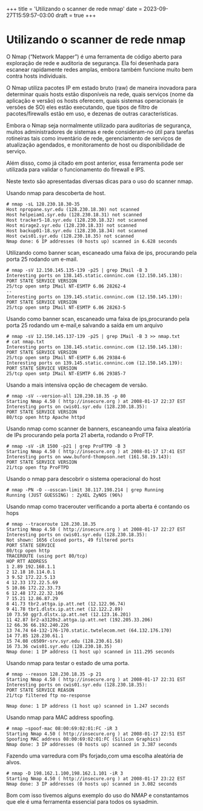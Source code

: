 +++
title = 'Utilizando o scanner de rede nmap'
date = 2023-09-27T15:59:57-03:00
draft = true
+++

# Utilizando o scanner de rede nmap

O Nmap (“Network Mapper”) é uma ferramenta de código aberto para exploração de 
rede e auditoria de segurança. Ela foi desenhada para escanear rapidamente redes
amplas, embora também funcione muito bem contra hosts individuais.

O Nmap utiliza pacotes IP em estado bruto (raw) de maneira inovadora para 
determinar quais hosts estão disponíveis na rede, quais serviços 
(nome da aplicação e versão) os hosts oferecem, quais sistemas operacionais (e 
versões de SO) eles estão executando, que tipos de filtro de pacotes/firewalls 
estão em uso, e dezenas de outras características.

Embora o Nmap seja normalmente utilizado para auditorias de segurança, muitos 
administradores de sistemas e rede consideram-no útil para tarefas rotineiras 
tais como inventário de rede, gerenciamento de serviços de atualização 
agendados, e monitoramento de host ou disponibilidade de serviço.

Além disso, como já citado em post anterior, essa ferramenta pode ser utilizada 
para validar o funcionamento do firewall e IPS.

Neste texto são apresentadas diversas dicas para o uso do scanner nmap.

Usando nmap para descoberta de host.
```shell
# nmap -sL 128.230.18.30-35
Host npropane.syr.edu (128.230.18.30) not scanned
Host helpeiam1.syr.edu (128.230.18.31) not scanned
Host tracker5-18.syr.edu (128.230.18.32) not scanned
Host mirage2.syr.edu (128.230.18.33) not scanned
Host backup01-18.syr.edu (128.230.18.34) not scanned
Host cwis01.syr.edu (128.230.18.35) not scanned
Nmap done: 6 IP addresses (0 hosts up) scanned in 6.628 seconds
```

Utilizando como banner scan, escaneado uma faixa de ips, procurando pela porta 25 rodando um e-mail.
```shell
# nmap -sV 12.150.145.135-139 -p25 | grep IMail -B 3
Interesting ports on 138.145.static.conninc.com (12.150.145.138):
PORT STATE SERVICE VERSION
25/tcp open smtp IMail NT-ESMTP 6.06 28262-4
--
Interesting ports on 139.145.static.conninc.com (12.150.145.139):
PORT STATE SERVICE VERSION
25/tcp open smtp IMail NT-ESMTP 6.06 28263-5
```
Usando como banner scan, escaneado uma faixa de ips,procurando pela porta 25 rodando um e-mail,e salvando a saída em um arquivo
```shell
# nmap -sV 12.150.145.137-139 -p25 | grep IMail -B 3 >> nmap.txt
# cat nmap.txt
Interesting ports on 138.145.static.conninc.com (12.150.145.138):
PORT STATE SERVICE VERSION
25/tcp open smtp IMail NT-ESMTP 6.06 29384-6
Interesting ports on 139.145.static.conninc.com (12.150.145.139):
PORT STATE SERVICE VERSION
25/tcp open smtp IMail NT-ESMTP 6.06 29385-7
```

Usando a mais intensiva opção de checagem de versão.
```shell
# nmap -sV --version-all 128.230.18.35 -p 80
Starting Nmap 4.50 ( http://insecure.org ) at 2008-01-17 22:37 EST
Interesting ports on cwis01.syr.edu (128.230.18.35):
PORT STATE SERVICE VERSION
80/tcp open http Apache httpd
```
Usando nmap como scanner de banners, escaneando uma faixa aleatória de IPs procurando pela porta 21 aberta, rodando o ProFTP.
```shell
# nmap -sV -iR 1500 -p21 | grep ProFTPD -B 3
Starting Nmap 4.50 ( http://insecure.org ) at 2008-01-17 17:41 EST
Interesting ports on www.buford-thompson.net (161.58.19.143):
PORT STATE SERVICE VERSION
21/tcp open ftp ProFTPD
```
Usando o nmap para descobrir o sistema operacional do host
```shell
# nmap -PN -O --osscan-limit 38.117.198.214 | grep Running
Running (JUST GUESSING) : ZyXEL ZyNOS (96%)
```
Usando nmap como tracerouter verificando a porta aberta é contando os hops
```shell
# nmap --traceroute 128.230.18.35
Starting Nmap 4.50 ( http://insecure.org ) at 2008-01-17 22:27 EST
Interesting ports on cwis01.syr.edu (128.230.18.35):
Not shown: 1656 closed ports, 49 filtered ports
PORT STATE SERVICE
80/tcp open http
TRACEROUTE (using port 80/tcp)
HOP RTT ADDRESS
1 2.89 192.168.1.1
2 12.18 10.114.0.1
3 9.52 172.22.5.13
4 12.33 172.22.5.69
5 10.86 172.22.33.73
6 12.48 172.22.32.106
7 15.21 12.86.87.29
8 41.73 tbr2.attga.ip.att.net (12.122.96.74)
9 41.78 tbr1.dlstx.ip.att.net (12.122.2.89)
10 73.50 ggr3.dlstx.ip.att.net (12.123.16.201)
11 42.87 br2-a3120s2.attga.ip.att.net (192.205.33.206)
12 66.36 66.192.240.226
13 74.74 64-132-176-170.static.twtelecom.net (64.132.176.170)
14 77.85 128.230.61.1
15 74.08 c6509r-srv.syr.edu (128.230.61.58)
16 73.36 cwis01.syr.edu (128.230.18.35)
Nmap done: 1 IP address (1 host up) scanned in 111.295 seconds
```
Usando nmap para testar o estado de uma porta.
```shell
# nmap --reason 128.230.18.35 -p 21
Starting Nmap 4.50 ( http://insecure.org ) at 2008-01-17 22:31 EST
Interesting ports on cwis01.syr.edu (128.230.18.35):
PORT STATE SERVICE REASON
21/tcp filtered ftp no-response

Nmap done: 1 IP address (1 host up) scanned in 1.247 seconds
```
Usando nmap para MAC address spoofing.
```shell
# nmap –spoof-mac 08:00:69:02:01:FC -iR 3
Starting Nmap 4.50 ( http://insecure.org ) at 2008-01-17 22:51 EST
Spoofing MAC address 08:00:69:02:01:FC (Silicon Graphics)
Nmap done: 3 IP addresses (0 hosts up) scanned in 3.387 seconds
```

Fazendo uma varredura com IPs forjado,com uma escolha aleatória de alvos.
```shell
# nmap -D 198.162.1.100,198.162.1.101 -iR 3
Starting Nmap 4.50 ( http://insecure.org ) at 2008-01-17 23:22 EST
Nmap done: 3 IP addresses (0 hosts up) scanned in 3.082 seconds
```
Bom com isso tivemos alguns exemplo do uso do NMAP e constantamos que ele é uma
ferramenta essencial para todos os sysadmin.